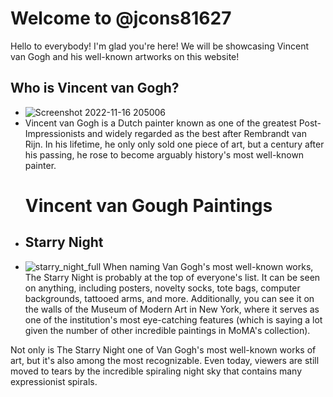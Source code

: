# **Welcome to @jcons81627**
Hello to everybody! I'm glad you're here! We will be showcasing Vincent van Gogh and his well-known artworks on this website!
## **Who is Vincent van Gogh?**
- ![Screenshot 2022-11-16 205006](https://user-images.githubusercontent.com/118231404/202185066-fe3bc2f0-61a9-4c2d-8f05-77e2d35766ed.png)
- Vincent van Gogh is a Dutch painter known as one of the greatest Post-Impressionists and widely regarded as the best after Rembrandt van Rijn. In his lifetime, he only only sold one piece of art, but a century after his passing, he rose to become arguably history's most well-known painter.
  # **Vincent van Gough Paintings**
- ## **Starry Night**
- ![starry_night_full](https://user-images.githubusercontent.com/118231404/202323249-58eea70f-9a49-44fd-9e2b-b5f223c3c8c8.jpg)
When naming Van Gogh's most well-known works, The Starry Night is probably at the top of everyone's list. It can be seen on anything, including posters, novelty socks, tote bags, computer backgrounds, tattooed arms, and more. Additionally, you can see it on the walls of the Museum of Modern Art in New York, where it serves as one of the institution's most eye-catching features (which is saying a lot given the number of other incredible paintings in MoMA's collection).

Not only is The Starry Night one of Van Gogh's most well-known works of art, but it's also among the most recognizable. Even today, viewers are still moved to tears by the incredible spiraling night sky that contains many expressionist spirals.





